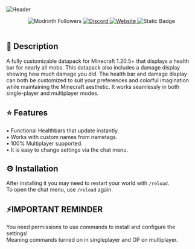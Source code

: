 ![Header](https://cdn.modrinth.com/data/cached_images/8ff5592e48331d20676cbba057139029e855751e.png)
<center>
<img alt="Modrinth Followers" src="https://img.shields.io/modrinth/followers/ACSZqOO2?style=flat-square&amp;logo=modrinth&amp;logoColor=%2300AF5C&amp;label=Followers">
<a href="https://discord.gg/D75yRDfWKD" target="_blank"><img alt="Discord" src="https://img.shields.io/discord/878270685867311164?logo=discord&amp;logoColor=%235865F2&amp;label=Discord&amp;cacheSeconds=3600&amp;link=https%3A%2F%2Fdiscord.gg%2FD75yRDfWKD">
</a>
<a href="https://vanderflys.github.io" target="_blank"><img alt="Website" src="https://img.shields.io/website?url=https%3A%2F%2Fexplorerseden.eu&amp;up_message=Click%20Me&amp;down_message=We%27ll%20be%20right%20back!&amp;label=Website&amp;cacheSeconds=3600">
</a>
<img alt="Static Badge" src="https://img.shields.io/badge/Server-vanderflys.chickeniq.net-brightgreen">
</center><br>

## 📖 Description
A fully customizable datapack for Minecraft 1.20.5+ that displays a health bar for nearly all mobs. This datapack also includes a damage display showing how much damage you did. The health bar and damage display can both be customized to suit your preferences and colorful imagination while maintaining the Minecraft aesthetic. It works seamlessly in both single-player and multiplayer modes.

## ⭐ Features
• Functional Healthbars that update instantly.<br>
• Works with custom names from nametags.<br>
• 100% Multiplayer supported.<br>
• It is easy to change settings via the chat menu.<br>

## ⚙️ Installation
After installing it you may need to restart your world with `/reload`.<br>
To open the chat menu, use `/reload` again.

## ⚡️IMPORTANT REMINDER
You need permissions to use commands to install and configure the settings!<br>
Meaning commands turned on in singleplayer and OP on multiplayer.
